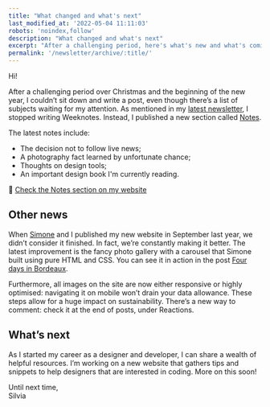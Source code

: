 ```yaml
---
title: "What changed and what's next"
last_modified_at: '2022-05-04 11:11:03'
robots: 'noindex,follow'
description: "What changed and what's next"
excerpt: "After a challenging period, here's what's new and what's coming."
permalink: '/newsletter/archive/:title/'
---
```

Hi!

After a challenging period over Christmas and the beginning of the new year, I couldn’t sit down and write a post, even though there’s a list of subjects waiting for my attention. As mentioned in my [latest newsletter](https://silviamaggidesign.com/newsletter/archive/newsletter-36/), I stopped writing Weeknotes. Instead, I published a new section called [Notes](https://silviamaggidesign.com/notes/).

<p class="detached">The latest notes include:</p>

<ul class="smd-ul">
  <li>The decision not to follow live news;</li>
  <li>A photography fact learned by unfortunate chance;</li>
  <li>Thoughts on design tools;</li>
  <li>An important design book I'm currently reading.</li>
</ul>

<p class="detached">🔗 <a href="https://silviamaggidesign.com/notes/">Check the Notes section on my website</a></p>

## Other news

When [Simone](https://minutestomidnight.co.uk/) and I published my new website in September last year, we didn’t consider it finished. In fact, we’re constantly making it better. The latest improvement is the fancy photo gallery with a carousel that Simone built using pure HTML and CSS. You can see it in action in the post [Four days in Bordeaux](https://silviamaggidesign.com/photography/four-days-in-bordeaux/).

Furthermore, all images on the site are now either responsive or highly optimised: navigating it on mobile won’t drain your data allowance. These steps allow for a huge impact on sustainability. There’s a new way to comment: check it at the end of posts, under Reactions.

## What’s next

As I started my career as a designer and developer, I can share a wealth of helpful resources. I’m working on a new website that gathers tips and snippets to help designers that are interested in coding. More on this soon!

<p class="detached">Until next time, <br>
Silvia</p>